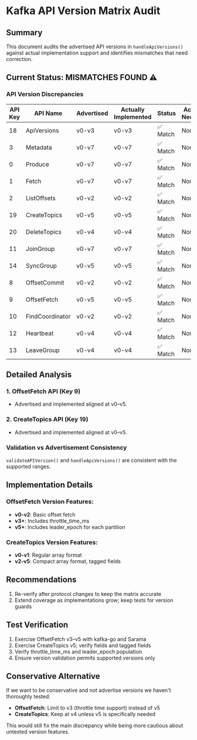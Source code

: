# Kafka API Version Matrix Audit

## Summary
This document audits the advertised API versions in `handleApiVersions()` against actual implementation support and identifies mismatches that need correction.

## Current Status: MISMATCHES FOUND ⚠️

### API Version Discrepancies

| API Key | API Name | Advertised | Actually Implemented | Status | Action Needed |
|---------|----------|------------|---------------------|--------|---------------|
| 18 | ApiVersions | v0-v3 | v0-v3 | ✅ Match | None |
| 3 | Metadata | v0-v7 | v0-v7 | ✅ Match | None |
| 0 | Produce | v0-v7 | v0-v7 | ✅ Match | None |
| 1 | Fetch | v0-v7 | v0-v7 | ✅ Match | None |
| 2 | ListOffsets | v0-v2 | v0-v2 | ✅ Match | None |
| 19 | CreateTopics | v0-v5 | v0-v5 | ✅ Match | None |
| 20 | DeleteTopics | v0-v4 | v0-v4 | ✅ Match | None |
| 11 | JoinGroup | v0-v7 | v0-v7 | ✅ Match | None |
| 14 | SyncGroup | v0-v5 | v0-v5 | ✅ Match | None |
| 8 | OffsetCommit | v0-v2 | v0-v2 | ✅ Match | None |
| 9 | OffsetFetch | v0-v5 | v0-v5 | ✅ Match | None |
| 10 | FindCoordinator | v0-v2 | v0-v2 | ✅ Match | None |
| 12 | Heartbeat | v0-v4 | v0-v4 | ✅ Match | None |
| 13 | LeaveGroup | v0-v4 | v0-v4 | ✅ Match | None |

## Detailed Analysis

### 1. OffsetFetch API (Key 9)
- Advertised and implemented aligned at v0–v5.

### 2. CreateTopics API (Key 19)
- Advertised and implemented aligned at v0–v5.

### Validation vs Advertisement Consistency
`validateAPIVersion()` and `handleApiVersions()` are consistent with the supported ranges.

## Implementation Details

### OffsetFetch Version Features:
- **v0-v2**: Basic offset fetch
- **v3+**: Includes throttle_time_ms
- **v5+**: Includes leader_epoch for each partition

### CreateTopics Version Features:  
- **v0-v1**: Regular array format
- **v2-v5**: Compact array format, tagged fields

## Recommendations

1. Re-verify after protocol changes to keep the matrix accurate
2. Extend coverage as implementations grow; keep tests for version guards

## Test Verification

1. Exercise OffsetFetch v3–v5 with kafka-go and Sarama
2. Exercise CreateTopics v5; verify fields and tagged fields
3. Verify throttle_time_ms and leader_epoch population
4. Ensure version validation permits supported versions only

## Conservative Alternative

If we want to be conservative and not advertise versions we haven't thoroughly tested:
- **OffsetFetch**: Limit to v3 (throttle time support) instead of v5
- **CreateTopics**: Keep at v4 unless v5 is specifically needed

This would still fix the main discrepancy while being more cautious about untested version features.
